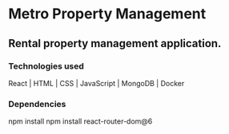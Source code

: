 # Metro Property Management
## Rental property management application.

### Technologies used
React | HTML | CSS | JavaScript | MongoDB | Docker

### Dependencies
npm install
npm install react-router-dom@6
